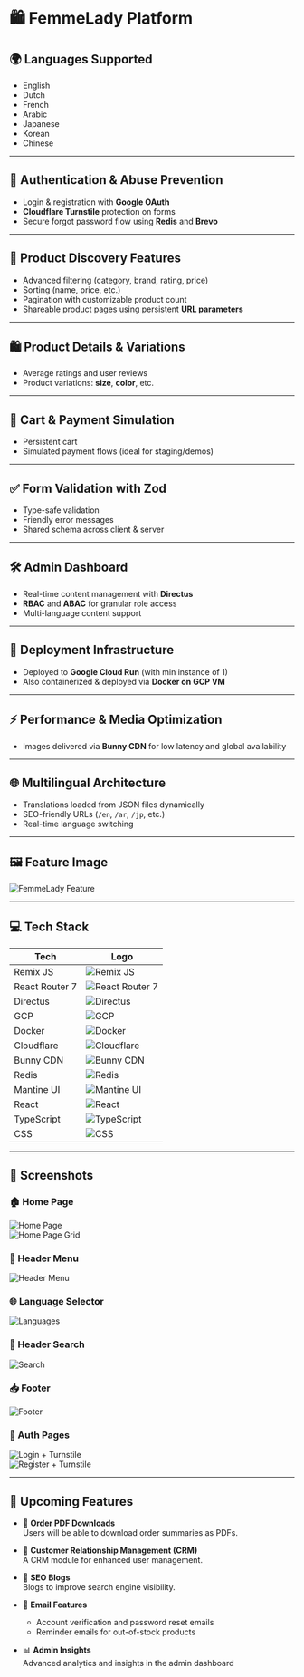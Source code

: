 # 🛍️ FemmeLady Platform

## 🌍 Languages Supported

- English  
- Dutch  
- French  
- Arabic  
- Japanese  
- Korean  
- Chinese  

---

## 🔐 Authentication & Abuse Prevention

- Login & registration with **Google OAuth**  
- **Cloudflare Turnstile** protection on forms  
- Secure forgot password flow using **Redis** and **Brevo**

---

## 🔎 Product Discovery Features

- Advanced filtering (category, brand, rating, price)  
- Sorting (name, price, etc.)  
- Pagination with customizable product count  
- Shareable product pages using persistent **URL parameters**

---

## 🛍️ Product Details & Variations

- Average ratings and user reviews  
- Product variations: **size**, **color**, etc.

---

## 🧾 Cart & Payment Simulation

- Persistent cart  
- Simulated payment flows (ideal for staging/demos)

---

## ✅ Form Validation with Zod

- Type-safe validation  
- Friendly error messages  
- Shared schema across client & server  

---

## 🛠️ Admin Dashboard

- Real-time content management with **Directus**  
- **RBAC** and **ABAC** for granular role access  
- Multi-language content support  

---

## 🚀 Deployment Infrastructure

- Deployed to **Google Cloud Run** (with min instance of 1)  
- Also containerized & deployed via **Docker on GCP VM**

---

## ⚡ Performance & Media Optimization

- Images delivered via **Bunny CDN** for low latency and global availability  

---

## 🌐 Multilingual Architecture

- Translations loaded from JSON files dynamically  
- SEO-friendly URLs (`/en`, `/ar`, `/jp`, etc.)  
- Real-time language switching  

---

## 🖼️ Feature Image

![FemmeLady Feature](https://res.cloudinary.com/dalqx198y/image/upload/v1746345181/femmelady/Screenshot_21_xovsls.png)

---

## 💻 Tech Stack

| Tech | Logo |
|------|------|
| Remix JS | ![Remix JS](https://i.imgur.com/xlZs9ow.jpeg) |
| React Router 7 | ![React Router 7](https://i.imgur.com/YNPoTZi.jpeg) |
| Directus | ![Directus](https://i.imgur.com/Eyib50Q.jpeg) |
| GCP | ![GCP](https://i.imgur.com/F9eRNHm.png) |
| Docker | ![Docker](https://i.imgur.com/ESUFWFc.jpeg) |
| Cloudflare | ![Cloudflare](https://i.imgur.com/AAO0WIM.png) |
| Bunny CDN | ![Bunny CDN](https://res.cloudinary.com/dalqx198y/image/upload/v1746352810/images_4_gfgksj.jpg) |
| Redis | ![Redis](https://res.cloudinary.com/dalqx198y/image/upload/v1746352597/redis-ar21_oe5usd.png) |
| Mantine UI | ![Mantine UI](https://i.imgur.com/TCpbKzk.png) |
| React | ![React](https://i.imgur.com/mQR0hGj.png) |
| TypeScript | ![TypeScript](https://i.imgur.com/J159u3t.png) |
| CSS | ![CSS](https://i.imgur.com/jfkdTJ5.png) |

---

## 📸 Screenshots

### 🏠 Home Page  
![Home Page](https://res.cloudinary.com/dalqx198y/image/upload/v1746345181/femmelady/Screenshot_21_xovsls.png)  
![Home Page Grid](https://res.cloudinary.com/dalqx198y/image/upload/v1746345172/femmelady/Screenshot_49_bjv9on.png)  

### 🧭 Header Menu  
![Header Menu](https://res.cloudinary.com/dalqx198y/image/upload/v1746345172/femmelady/Screenshot_48_few4qn.png)

### 🌐 Language Selector  
![Languages](https://res.cloudinary.com/dalqx198y/image/upload/v1746346691/femmelady/Screenshot_2025-05-04_134800_nrzbx6.png)

### 🔎 Header Search  
![Search](https://res.cloudinary.com/dalqx198y/image/upload/v1746345175/femmelady/Screenshot_34_uboe4i.png)

### 📥 Footer  
![Footer](https://res.cloudinary.com/dalqx198y/image/upload/v1746346730/femmelady/Screenshot_2025-05-04_134842_r3fq4h.png)

### 🔐 Auth Pages  
![Login + Turnstile](https://res.cloudinary.com/dalqx198y/image/upload/v1746345171/femmelady/Screenshot_50_im9sjv.png)  
![Register + Turnstile](https://res.cloudinary.com/dalqx198y/image/upload/v1746345170/femmelady/Screenshot_52_zuorxz.png)

---

## 🧪 Upcoming Features

- 📄 **Order PDF Downloads**  
  Users will be able to download order summaries as PDFs.

- 🤝 **Customer Relationship Management (CRM)**  
  A CRM module for enhanced user management.

- 📝 **SEO Blogs**  
  Blogs to improve search engine visibility.

- 📧 **Email Features**  
  - Account verification and password reset emails  
  - Reminder emails for out-of-stock products

- 📊 **Admin Insights**  
  Advanced analytics and insights in the admin dashboard
